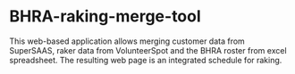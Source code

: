 # BHRA-raking-merge-tool
This web-based application allows merging customer data from SuperSAAS, raker data from VolunteerSpot and the BHRA roster from excel spreadsheet.  The resulting web page is an integrated schedule for raking.
